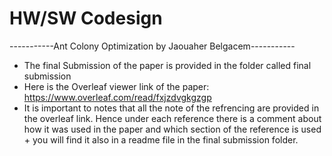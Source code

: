 # HW/SW Codesign 
-----------Ant Colony Optimization by Jaouaher Belgacem-----------
* The final Submission of the paper is provided in the folder called final submission
* Here is the Overleaf viewer link of the paper: https://www.overleaf.com/read/fxjzdvgkgzgp
* It is important to notes that all the note of the refrencing are provided in the overleaf link. Hence under each reference there is a comment about how it was used in the paper and which section of the reference is used + you will find it also in a readme file in the final submission folder.
